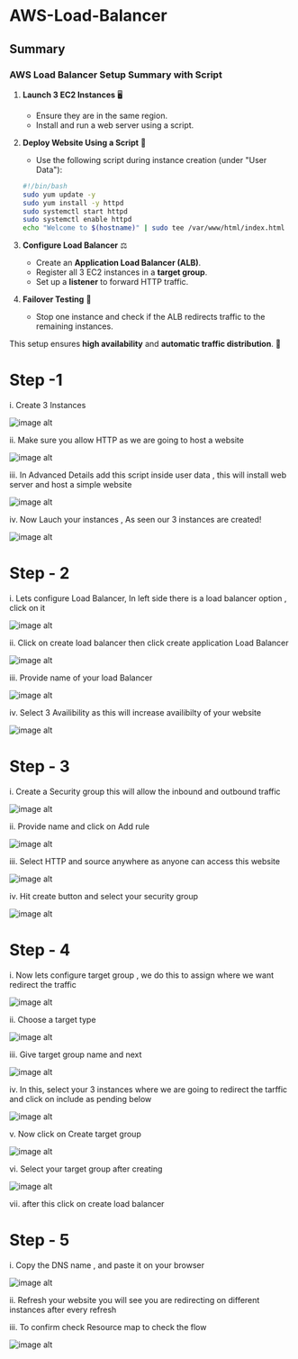 # AWS-Load-Balancer

## Summary

### **AWS Load Balancer Setup Summary with Script**  

1. **Launch 3 EC2 Instances** 🖥️  
   - Ensure they are in the same region.  
   - Install and run a web server using a script.  

2. **Deploy Website Using a Script** 📝  
   - Use the following script during instance creation (under "User Data"):  

   ```bash
   #!/bin/bash
   sudo yum update -y
   sudo yum install -y httpd
   sudo systemctl start httpd
   sudo systemctl enable httpd
   echo "Welcome to $(hostname)" | sudo tee /var/www/html/index.html
   ```

3. **Configure Load Balancer** ⚖️  
   - Create an **Application Load Balancer (ALB)**.  
   - Register all 3 EC2 instances in a **target group**.  
   - Set up a **listener** to forward HTTP traffic.  

4. **Failover Testing** 🔄  
   - Stop one instance and check if the ALB redirects traffic to the remaining instances.  

This setup ensures **high availability** and **automatic traffic distribution**. 🚀

# Step -1 

i. Create 3 Instances

![image alt](1.PNG)

ii. Make sure you allow HTTP as we are going to host a website

![image alt](2.PNG)

iii. In Advanced Details add this script inside user data , this will install web server and host a simple website

![image alt](3.PNG)

iv. Now Lauch your instances , As seen our 3 instances are created!

![image alt](4.PNG)

# Step - 2 

i. Lets configure Load Balancer, In left side there is a load balancer option , click on it

![image alt](5.PNG)

ii. Click on create load balancer then click create application Load Balancer

![image alt](6.PNG)

iii. Provide name of your load Balancer

![image alt](7.PNG)

iv. Select 3 Availibility as this will increase availibilty of your website

![image alt](8.PNG)

# Step - 3 

i. Create a Security group this will allow the inbound and outbound traffic 

![image alt](9.PNG)

ii. Provide name and click on Add rule

![image alt](10.PNG)

iii. Select HTTP and source anywhere as anyone can access this website 

![image alt](11.PNG)

iv. Hit create button and select your security group

![image alt](12.PNG)

# Step - 4

i. Now lets configure target group , we do this to assign where we want redirect the traffic

![image alt](13.PNG)

ii. Choose a target type

![image alt](14.PNG)

iii. Give target group name and next

![image alt](15.PNG)

iv. In this, select your 3 instances where we are going to redirect the tarffic and click on include as pending below

![image alt](16.PNG)

v. Now click on Create target group

![image alt](17.PNG)

vi. Select your target group after creating

![image alt](18.PNG)

vii. after this click on create load balancer

# Step - 5

i. Copy the DNS name , and paste it on your browser

![image alt](19.PNG)

ii. Refresh your website you will see you are redirecting on different instances after every refresh

iii. To confirm check Resource map to check the flow 

![image alt](20.PNG)


